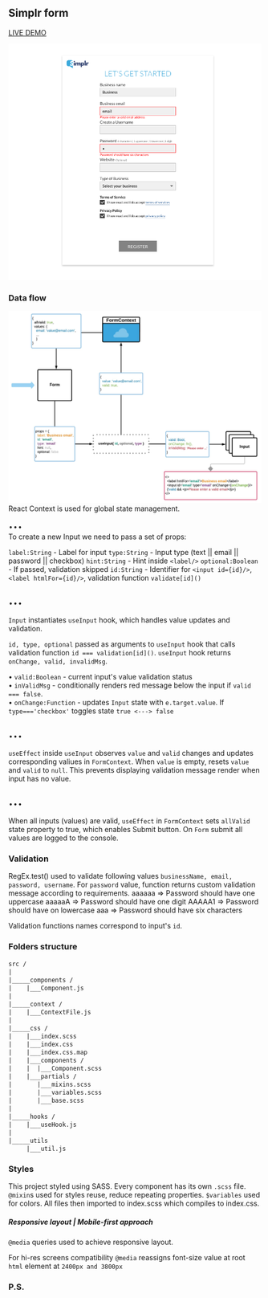 ## Simplr form

<a href='https://form-ehhlo2y3h.now.sh'>LIVE DEMO</a>

<img src='./readme/screen.png'/>

### Data flow
<img src='./readme/data_flow.jpeg'/>
React Context is used for global state management.

<div style='font-size: 2rem'>...</div>
To create a new Input we need to pass a set of props: 

`label:String` - Label for input
`type:String` - Input type (text || email || password || checkbox)
`hint:String` - Hint inside `<label/>`
`optional:Boolean` - If passed, validation skipped
`id:String` - Identifier for `<input id={id}/>`, `<label htmlFor={id}/>`, validation function `validate[id]()`
<div style='font-size: 2rem'>...</div>

`Input` instantiates `useInput` hook, which handles value updates and validation.

`id, type, optional` passed as arguments to `useInput` hook that calls validation function `id === validation[id]()`. `useInput` hook returns `onChange, valid, invalidMsg`. 

• `valid:Boolean` - current input's value validation status<br/>
• `inValidMsg` - conditionally renders red message below the input if `valid === false`.<br/>
• `onChange:Function` - updates `Input` state with `e.target.value`. If `type==='checkbox'` toggles state `true <---> false`
<div style='font-size: 2rem'>...</div>


`useEffect` inside `useInput` observes `value` and `valid` changes and updates corresponding valiues in `FormContext`. When `value` is empty, resets `value` and `valid` to `null`. This prevents displaying validation message render when input has no value.

<div style='font-size: 2rem'>...</div>

When all inputs (values) are valid, `useEffect` in `FormContext` sets `allValid` state property to true, which enables Submit button. On `Form` submit all values are logged to the console.

### Validation
RegEx.test() used to validate following values `businessName, email, password, username`.
For `password` value, function returns custom validation message according to requirements.
aaaaaa => Password should have one uppercase
aaaaaA => Password should have one digit
AAAAA1 => Password should have on lowercase
aaa => Password should have six characters

Validation functions names correspond to input's `id`.

### Folders structure
```
src /
|
|_____components /
|    |___Component.js
|
|_____context /
|    |___ContextFile.js
|
|_____css /
|    |___index.scss
|    |___index.css
|    |___index.css.map
|    |___components /
|    |  |___Component.scss
|    |___partials / 
|       |___mixins.scss
|       |___variables.scss
|       |___base.scss
|
|_____hooks /
|    |___useHook.js
|
|_____utils
     |___util.js
```

### Styles

This project styled using SASS. 
Every component has its own `.scss` file. 
`@mixin`s used for styles reuse, reduce repeating properties. 
`$variables` used for colors.
All files then imported to index.scss which compiles to index.css. 

##### Responsive layout | Mobile-first approach

`@media` queries used to achieve responsive layout. 

For hi-res screens compatibility `@media` reassigns font-size value at root `html` element at `2400px and 3800px`


### P.S.

